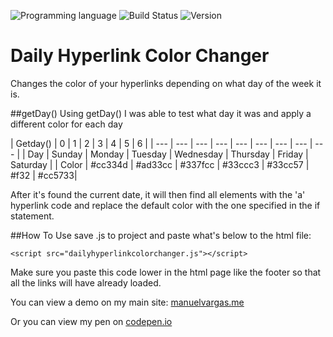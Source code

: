<!-- using shields.io for status buttons -->
![Programming language](https://img.shields.io/badge/Language-JavaScript-black.svg)
![Build Status](https://img.shields.io/badge/Build-Passing-brightgreen.svg)
![Version](https://img.shields.io/badge/Version-v1-blue.svg)


# Daily Hyperlink Color Changer
Changes the color of your hyperlinks depending on what day of the week it is.

##getDay()
Using getDay() I was able to test what day it was and apply a different color for each day

| Getday() |  0 | 1 | 2 | 3 | 4 | 5 | 6 | 
| --- | --- | --- | --- | --- | --- | --- | --- | --- |
| Day | Sunday | Monday | Tuesday | Wednesday | Thursday | Friday | Saturday |
| Color | #cc334d | #ad33cc | #337fcc | #33ccc3 | #33cc57 | #f32 | #cc5733| 

After it's found the current date, it will then find all elements with the 'a' hyperlink code and replace the default color with the one specified in the if statement.

##How To Use
save .js to project and paste what's below to the html file:

    <script src="dailyhyperlinkcolorchanger.js"></script>
Make sure you paste this code lower in the html page like the footer so that all the links will have already loaded.

You can view a demo on my main site: [manuelvargas.me](http://manuelvargas.me/Daily-Hyperlink-Color-Changer/)

Or you can view my pen on [codepen.io](http://codepen.io/manuelvargas1251/pen/JGmZOL)
